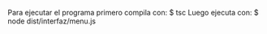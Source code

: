 Para ejecutar el programa primero compila con: $ tsc
Luego ejecuta con: $ node dist/interfaz/menu.js